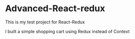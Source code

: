 # Advanced-React-redux
This is my test project for React-Redux

I built a simple shopping cart using Redux instead of Context

